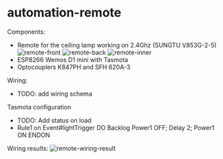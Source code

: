 # automation-remote

Components:
- Remote for the ceiling lamp working on 2.4Ghz (SUNGTU V853G-2-5)
![remote-front](https://user-images.githubusercontent.com/5171984/150520516-1c691788-a622-4e30-a1f0-67fc25274865.png)
![remote-back](https://user-images.githubusercontent.com/5171984/150520042-c7bebcc7-5332-4b86-b04e-ae0c667d90e0.png)
![remote-inner](https://user-images.githubusercontent.com/5171984/150520528-069998b1-11b0-425e-967c-a0bbe6aebc54.png)
- ESP8266 Wemos D1 mini with Tasmota
- Optocouplers K847PH and SFH 620A-3

Wiring:
- TODO: add wiring schema

Tasmota configuration
- TODO: Add status on load
- Rule1 on Event#lightTrigger DO Backlog Power1 OFF; Delay 2; Power1 ON ENDON

Wiring results:
![remote-wiring-result](https://user-images.githubusercontent.com/5171984/150491491-acfac2f6-0ef5-4ab6-9b94-70ed1b61fd45.png)
